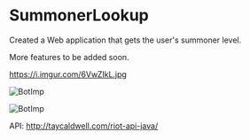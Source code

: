 # SummonerLookup

Created a Web application that gets the user's summoner level.

More features to be added soon.


https://i.imgur.com/6VwZIkL.jpg

![BotImp](https://i.imgur.com/6VwZIkL.jpg)

![BotImp](https://i.imgur.com/mnqjH6H.png)




API: http://taycaldwell.com/riot-api-java/
